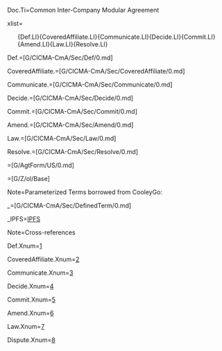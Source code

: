 Doc.Ti=Common Inter-Company Modular Agreement

xlist=<ol>{Def.LI}{CoveredAffiliate.LI}{Communicate.LI}{Decide.LI}{Commit.LI}{Amend.LI}{Law.LI}{Resolve.LI}</ol>

Def.=[G/CICMA-CmA/Sec/Def/0.md]

CoveredAffiliate.=[G/CICMA-CmA/Sec/CoveredAffiliate/0.md]

Communicate.=[G/CICMA-CmA/Sec/Communicate/0.md]

Decide.=[G/CICMA-CmA/Sec/Decide/0.md]

Commit.=[G/CICMA-CmA/Sec/Commit/0.md]

Amend.=[G/CICMA-CmA/Sec/Amend/0.md]

Law.=[G/CICMA-CmA/Sec/Law/0.md]

Resolve.=[G/CICMA-CmA/Sec/Resolve/0.md]

=[G/AgtForm/US/0.md]

=[G/Z/ol/Base]

Note=Parameterized Terms borrowed from CooleyGo:

_=[G/CICMA-CmA/Sec/DefinedTerm/0.md]

_IPFS=<a href="#Def.IPFS.Sec" class="definedterm">IPFS</a>


Note=Cross-references

Def.Xnum=<a href="#Def.Sec" class="xref">1</a>

CoveredAffiliate.Xnum=<a href="#CoveredAffiliate.Sec" class="xref">2</a>

Communicate.Xnum=<a href="#Communicate.Sec" class="xref">3</a>

Decide.Xnum=<a href="#Decide.Sec" class="xref">4</a>

Commit.Xnum=<a href="#Commit.Sec" class="xref">5</a>

Amend.Xnum=<a href="#Amend.Sec" class="xref">6</a>

Law.Xnum=<a href="#Law.Sec" class="xref">7</a>

Dispute.Xnum=<a href="#Dispute.Sec" class="xref">8</a>
